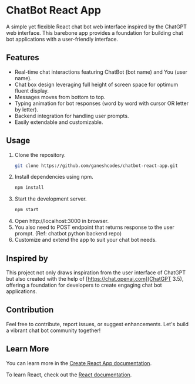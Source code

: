 # ChatBot React App

A simple yet flexible React chat bot web interface inspired by the ChatGPT web interface. This barebone app provides a foundation for building chat bot applications with a user-friendly interface.

## Features

- Real-time chat interactions featuring ChatBot (bot name) and You (user name).
- Chat box design leveraging full height of screen space for optimum fluent display.
- Messages moves from bottom to top.
- Typing animation for bot responses (word by word with cursor OR letter by letter).
- Backend integration for handling user prompts.
- Easily extendable and customizable.

## Usage

1. Clone the repository.
   ```bash
   git clone https://github.com/ganeshcodes/chatbot-react-app.git
2. Install dependencies using npm.
   ```bash
   npm install
3. Start the development server.
   ```bash
   npm start
4. Open http://localhost:3000 in browser.
5. You also need to POST endpoint that returns response to the user prompt. (Ref:     chatbot python backend repo) 
6. Customize and extend the app to suit your chat bot needs.

## Inspired by

This project not only draws inspiration from the user interface of ChatGPT but also created with the help of [https://chat.openai.com](ChatGPT 3.5), offering a foundation for developers to create engaging chat bot applications.

## Contribution

Feel free to contribute, report issues, or suggest enhancements. Let's build a vibrant chat bot community together!

## Learn More

You can learn more in the [Create React App documentation](https://facebook.github.io/create-react-app/docs/getting-started).

To learn React, check out the [React documentation](https://reactjs.org/).
